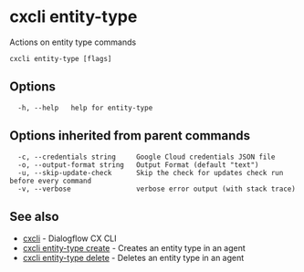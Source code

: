 # cxcli entity-type

Actions on entity type commands

```
cxcli entity-type [flags]
```

## Options

```
  -h, --help   help for entity-type
```

## Options inherited from parent commands

```
  -c, --credentials string     Google Cloud credentials JSON file
  -o, --output-format string   Output Format (default "text")
  -u, --skip-update-check      Skip the check for updates check run before every command
  -v, --verbose                verbose error output (with stack trace)
```

## See also

* [cxcli](/cmd/cxcli/)	 - Dialogflow CX CLI
* [cxcli entity-type create](/cmd/cxcli_entity-type_create/)	 - Creates an entity type in an agent
* [cxcli entity-type delete](/cmd/cxcli_entity-type_delete/)	 - Deletes an entity type in an agent

